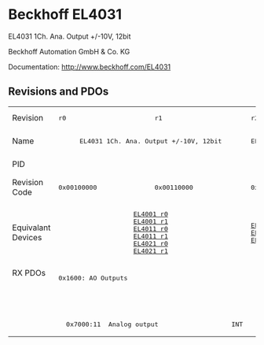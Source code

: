 # Beckhoff EL4031

EL4031 1Ch. Ana. Output +/-10V, 12bit

Beckhoff Automation GmbH & Co. KG

Documentation: <a href="http://www.beckhoff.com/EL4031">http://www.beckhoff.com/EL4031</a>

## Revisions and PDOs
<table>
<tr >
<td class="first">Revision</td>
<td ><pre>r0</pre></td>
<td ><pre>r1</pre></td>
<td ><pre>r2</pre></td>
<td ><pre>r3</pre></td>
<td ><pre>r4</pre></td>
<td ><pre>r5</pre></td>
</tr>
<tr >
<td class="first">Name</td>
<td  colspan=2 align="center"><pre>EL4031 1Ch. Ana. Output +/-10V, 12bit</pre></td>
<td ><pre>EL4031 1Ch. Ana. Output -10/+10V, 12bit</pre></td>
<td  colspan=3 align="center"><pre>EL4031 1Ch. Ana. Output +/-10V, 12bit</pre></td>
</tr>
<tr >
<td class="first">PID</td>
<td  colspan=6 align="center"><pre>0x0fbf3052</pre></td>
</tr>
<tr >
<td class="first">Revision Code</td>
<td ><pre>0x00100000</pre></td>
<td ><pre>0x00110000</pre></td>
<td ><pre>0x00120000</pre></td>
<td ><pre>0x00130000</pre></td>
<td ><pre>0x00140000</pre></td>
<td ><pre>0x00150000</pre></td>
</tr>
<tr >
<td class="first">Equivalant Devices</td>
<td  colspan=2 align="center"><pre><a href="EL4001">EL4001 r0</a><br/><a href="EL4001">EL4001 r1</a><br/><a href="EL4011">EL4011 r0</a><br/><a href="EL4011">EL4011 r1</a><br/><a href="EL4021">EL4021 r0</a><br/><a href="EL4021">EL4021 r1</a></pre></td>
<td ><pre><a href="EL4001">EL4001 r2</a><br/><a href="EL4011">EL4011 r2</a><br/><a href="EL4021">EL4021 r2</a></pre></td>
<td  colspan=2 align="center"><pre><a href="EL4001">EL4001 r3</a><br/><a href="EL4001">EL4001 r4</a><br/><a href="EL4011">EL4011 r3</a><br/><a href="EL4011">EL4011 r4</a><br/><a href="EL4021">EL4021 r3</a><br/><a href="EL4021">EL4021 r4</a><br/><a href="EL4021">EL4021 r5</a></pre></td>
<td ><pre><a href="EL4001">EL4001 r5</a><br/><a href="EL4011">EL4011 r5</a><br/><a href="EL4021">EL4021 r6</a></pre></td>
</tr>
<tr class="rxpdo pdosection">
<td class="first" rowspan=3 valign=top>RX PDOs</td>
<td colspan=6 align="left"><pre>0x1600: AO Outputs</pre></td>
<td></td>
</tr>
<tr class="rxpdo">
<td  colspan=2 align="left"></td>
<td ><pre>  0x7000:01  Analog output                   INT</pre></td>
<td  colspan=3 align="left"></td>
</tr>
<tr class="rxpdo">
<td  colspan=2 align="left"><pre>  0x7000:11  Analog output                   INT</pre></td>
<td ></td>
<td  colspan=3 align="left"><pre>  0x7000:11  Analog output                   INT</pre></td>
</tr>
</table>
